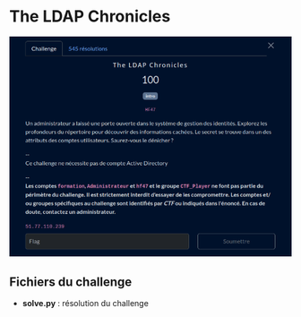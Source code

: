 # The LDAP Chronicles

![challenge](challenge.png)

## Fichiers du challenge

* **solve.py** : résolution du challenge
